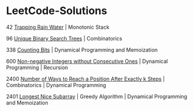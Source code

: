 # LeetCode-Solutions
42 [Trapping Rain Water](https://github.com/FlyawayTester84/LeetCode-Solutions/blob/main/42.md) | Monotonic Stack

96 [Unique Binary Search Trees](https://github.com/FlyawayTester84/LeetCode-Solutions/blob/main/96.md) | Combinatorics

338 [Counting Bits](https://github.com/FlyawayTester84/LeetCode-Solutions/blob/main/338.md) | Dynamical Programming and Memoization

600 [Non-negative Integers without Consecutive Ones](https://github.com/FlyawayTester84/LeetCode-Solutions/blob/main/600.md) | Dynamical Programming | Recursion

2400 [Number of Ways to Reach a Position After Exactly k Steps](https://github.com/FlyawayTester84/LeetCode-Solutions/blob/main/2400.md) | Combinatorics | Dynamical Programming

2401 [Longest Nice Subarray](https://github.com/FlyawayTester84/LeetCode-Solutions/blob/main/2400.md) | Greedy Algorithm | Dynamical Programming and Memoization

